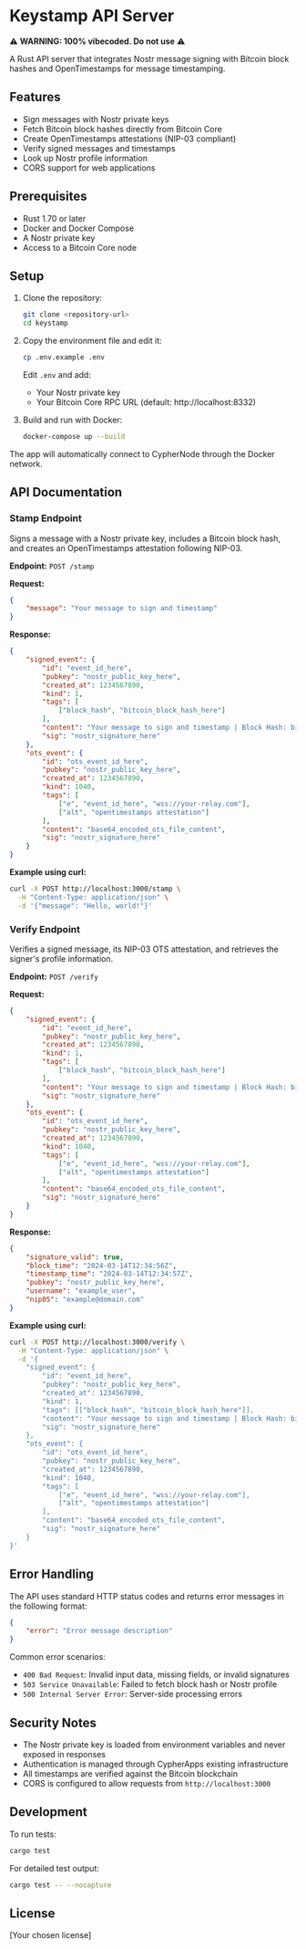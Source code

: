 # Keystamp API Server

⚠️ **WARNING: 100% vibecoded. Do not use** ⚠️

A Rust API server that integrates Nostr message signing with Bitcoin block hashes and OpenTimestamps for message timestamping.

## Features

- Sign messages with Nostr private keys
- Fetch Bitcoin block hashes directly from Bitcoin Core
- Create OpenTimestamps attestations (NIP-03 compliant)
- Verify signed messages and timestamps
- Look up Nostr profile information
- CORS support for web applications

## Prerequisites

- Rust 1.70 or later
- Docker and Docker Compose
- A Nostr private key
- Access to a Bitcoin Core node

## Setup

1. Clone the repository:
   ```bash
   git clone <repository-url>
   cd keystamp
   ```

2. Copy the environment file and edit it:
   ```bash
   cp .env.example .env
   ```
   Edit `.env` and add:
   - Your Nostr private key
   - Your Bitcoin Core RPC URL (default: http://localhost:8332)

3. Build and run with Docker:
   ```bash
   docker-compose up --build
   ```

The app will automatically connect to CypherNode through the Docker network.

## API Documentation

### Stamp Endpoint

Signs a message with a Nostr private key, includes a Bitcoin block hash, and creates an OpenTimestamps attestation following NIP-03.

**Endpoint:** `POST /stamp`

**Request:**
```json
{
    "message": "Your message to sign and timestamp"
}
```

**Response:**
```json
{
    "signed_event": {
        "id": "event_id_here",
        "pubkey": "nostr_public_key_here",
        "created_at": 1234567890,
        "kind": 1,
        "tags": [
            ["block_hash", "bitcoin_block_hash_here"]
        ],
        "content": "Your message to sign and timestamp | Block Hash: bitcoin_block_hash_here",
        "sig": "nostr_signature_here"
    },
    "ots_event": {
        "id": "ots_event_id_here",
        "pubkey": "nostr_public_key_here",
        "created_at": 1234567890,
        "kind": 1040,
        "tags": [
            ["e", "event_id_here", "wss://your-relay.com"],
            ["alt", "opentimestamps attestation"]
        ],
        "content": "base64_encoded_ots_file_content",
        "sig": "nostr_signature_here"
    }
}
```

**Example using curl:**
```bash
curl -X POST http://localhost:3000/stamp \
  -H "Content-Type: application/json" \
  -d '{"message": "Hello, world!"}'
```

### Verify Endpoint

Verifies a signed message, its NIP-03 OTS attestation, and retrieves the signer's profile information.

**Endpoint:** `POST /verify`

**Request:**
```json
{
    "signed_event": {
        "id": "event_id_here",
        "pubkey": "nostr_public_key_here",
        "created_at": 1234567890,
        "kind": 1,
        "tags": [
            ["block_hash", "bitcoin_block_hash_here"]
        ],
        "content": "Your message to sign and timestamp | Block Hash: bitcoin_block_hash_here",
        "sig": "nostr_signature_here"
    },
    "ots_event": {
        "id": "ots_event_id_here",
        "pubkey": "nostr_public_key_here",
        "created_at": 1234567890,
        "kind": 1040,
        "tags": [
            ["e", "event_id_here", "wss://your-relay.com"],
            ["alt", "opentimestamps attestation"]
        ],
        "content": "base64_encoded_ots_file_content",
        "sig": "nostr_signature_here"
    }
}
```

**Response:**
```json
{
    "signature_valid": true,
    "block_time": "2024-03-14T12:34:56Z",
    "timestamp_time": "2024-03-14T12:34:57Z",
    "pubkey": "nostr_public_key_here",
    "username": "example_user",
    "nip05": "example@domain.com"
}
```

**Example using curl:**
```bash
curl -X POST http://localhost:3000/verify \
  -H "Content-Type: application/json" \
  -d '{
    "signed_event": {
        "id": "event_id_here",
        "pubkey": "nostr_public_key_here",
        "created_at": 1234567890,
        "kind": 1,
        "tags": [["block_hash", "bitcoin_block_hash_here"]],
        "content": "Your message to sign and timestamp | Block Hash: bitcoin_block_hash_here",
        "sig": "nostr_signature_here"
    },
    "ots_event": {
        "id": "ots_event_id_here",
        "pubkey": "nostr_public_key_here",
        "created_at": 1234567890,
        "kind": 1040,
        "tags": [
            ["e", "event_id_here", "wss://your-relay.com"],
            ["alt", "opentimestamps attestation"]
        ],
        "content": "base64_encoded_ots_file_content",
        "sig": "nostr_signature_here"
    }
}'
```

## Error Handling

The API uses standard HTTP status codes and returns error messages in the following format:

```json
{
    "error": "Error message description"
}
```

Common error scenarios:
- `400 Bad Request`: Invalid input data, missing fields, or invalid signatures
- `503 Service Unavailable`: Failed to fetch block hash or Nostr profile
- `500 Internal Server Error`: Server-side processing errors

## Security Notes

- The Nostr private key is loaded from environment variables and never exposed in responses
- Authentication is managed through CypherApps existing infrastructure
- All timestamps are verified against the Bitcoin blockchain
- CORS is configured to allow requests from `http://localhost:3000`

## Development

To run tests:
```bash
cargo test
```

For detailed test output:
```bash
cargo test -- --nocapture
```

## License

[Your chosen license] 